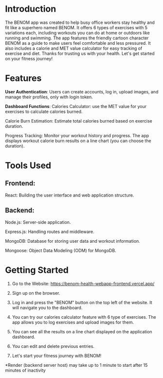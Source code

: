 # Introduction
The BENOM app was created to help busy office workers stay healthy and fit like a superhero named BENOM. It offers 6 types of exercises with 5 variations each, including workouts you can do at home or outdoors like running and swimming. The app features the friendly cartoon character BENOM as a guide to make users feel comfortable and less pressured. It also includes a calorie and MET value calculator for easy tracking of exercise and diet. Thanks for trusting us with your health. Let's get started on your fitness journey!

# Features
**User Authentication**: Users can create accounts, log in, upload images, and manage their profiles, only with login token.

**Dashboard Functions**:
Calories Calculator: use the MET value for your exercises to calculate calories burned.

Calorie Burn Estimation: Estimate total calories burned based on exercise duration.

Progress Tracking: Monitor your workout history and progress. The app displays workout calorie burn results on a line chart (you can choose the duration).

# Tools Used
## Frontend:
React: Building the user interface and web application structure.
## Backend:
Node.js: Server-side application.

Express.js: Handling routes and middleware.

MongoDB: Database for storing user data and workout information.

Mongoose: Object Data Modeling (ODM) for MongoDB.

# Getting Started
1.	Go to the Website: https://benom-health-webapp-frontend.vercel.app/

2.	Sign up on the browser.

3.	Log in and press the "BENOM" button on the top left of the website. It will navigate you to the dashboard.

4.	You can try our calories calculator feature with 6 type of exercises. The app allows you to log exercises and upload images for them.

5.	You can see all the results on a line chart displayed on the application dashboard.

6.	You can edit and delete previous entries.

7. Let's start your fitness journey with BENOM!

*Render (backend server host) may take up to 1 minute to start after 15 minutes of inactivity


